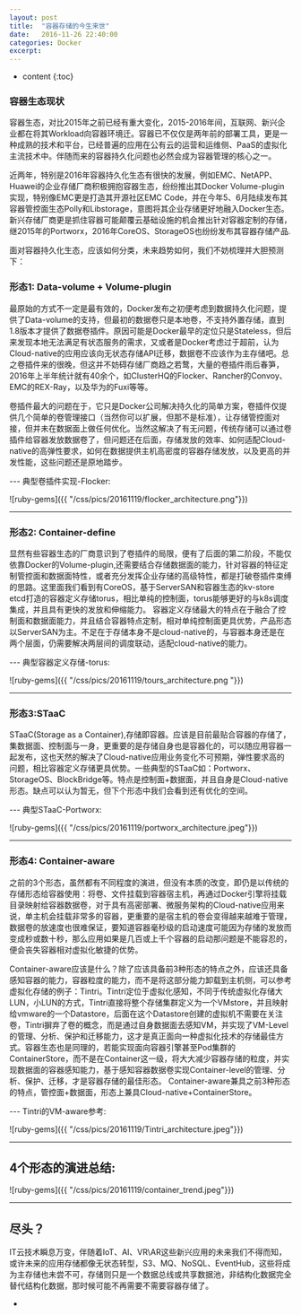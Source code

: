 ```yaml
---
layout: post
title:  "容器存储的今生来世"
date:   2016-11-26 22:40:00
categories: Docker
excerpt:
---
```


* content
{:toc}


### 容器生态现状

容器生态，对比2015年之前已经有重大变化，2015-2016年间，互联网、新兴企业都在将其Workload向容器环境迁。容器已不仅仅是两年前的部署工具，更是一种成熟的技术和平台，已经普遍的应用在公有云的运营和运维侧、PaaS的虚拟化主流技术中。伴随而来的容器持久化问题也必然会成为容器管理的核心之一。   

近两年，特别是2016年容器持久化生态有很快的发展，例如EMC、NetAPP、Huawei的企业存储厂商积极拥抱容器生态，纷纷推出其Docker Volume-plugin实现，特别像EMC更是打造其开源社区EMC Code，并在今年5、6月陆续发布其容器管控面生态Polly和Libstorage，意图将其企业存储更好地融入Docker生态。新兴存储厂商更是抓住容器可能颠覆云基础设施的机会推出针对容器定制的存储，继2015年的Portworx，2016年CoreOS、StorageOS也纷纷发布其容器存储产品.   

面对容器持久化生态，应该如何分类，未来趋势如何，我们不妨梳理并大胆预测下：

### 形态1: Data-volume + Volume-plugin

最原始的方式不一定是最有效的，Docker发布之初便考虑到数据持久化问题，提供了Data-volume的支持，但最初的数据卷只是本地卷，不支持外置存储，直到1.8版本才提供了数据卷插件。原因可能是Docker最早的定位只是Stateless，但后来发现本地无法满足有状态服务的需求，又或者是Docker考虑过于超前，认为Cloud-native的应用应该向无状态存储API迁移，数据卷不应该作为主存储吧。总之卷插件来的很晚，但这并不妨碍存储厂商趋之若鹜，大量的卷插件雨后春笋，2016年上半年统计就有40余个，如ClusterHQ的Flocker、Rancher的Convoy、EMC的REX-Ray，以及华为的Fuxi等等。   

卷插件最大的问题在于，它只是Docker公司解决持久化的简单方案，卷插件仅提供几个简单的卷管理接口（当然你可以扩展，但那不是标准），让存储管控面对接，但并未在数据面上做任何优化。当然这解决了有无问题，传统存储可以通过卷插件给容器发放数据卷了，但问题还在后面，存储发放的效率、如何适配Cloud-native的高弹性要求，如何在数据提供主机高密度的容器存储发放，以及更高的并发性能，这些问题还是原地踏步。  

--- 典型卷插件实现-Flocker:

   ![ruby-gems]({{ "/css/pics/20161119/flocker_architecture.png"}})

---


### 形态2: Container-define


显然有些容器生态的厂商意识到了卷插件的局限，便有了后面的第二阶段，不能仅依靠Docker的Volume-plugin,还需要结合存储数据面的能力，针对容器的特征定制管控面和数据面特性，或者充分发挥企业存储的高级特性，都是打破卷插件束缚的思路。这里面我们看到有CoreOS，基于ServerSAN和容器生态的kv-store etcd打造的容器定义存储torus，相比单纯的控制面，torus能够更好的与k8s调度集成，并且具有更快的发放和伸缩能力。
容器定义存储最大的特点在于融合了控制面和数据面能力，并且结合容器特点定制，相对单纯控制面更具优势，产品形态以ServerSAN为主。不足在于存储本身不是cloud-native的，与容器本身还是在两个层面，仍需要解决两层间的调度联动，适配cloud-native的能力。

--- 典型容器定义存储-torus:

   ![ruby-gems]({{ "/css/pics/20161119/tours_architecture.png "}})

---

### 形态3:STaaC


STaaC(Storage as a Container),存储即容器。应该是目前最贴合容器的存储了，集数据面、控制面与一身，更重要的是存储自身也是容器化的，可以随应用容器一起发布，这也天然的解决了Cloud-native应用业务变化不可预期，弹性要求高的问题，相比容器定义存储更具优势。一些典型的STaaC如：Portworx、StorageOS、BlockBridge等。特点是控制面+数据面，并且自身是Cloud-native形态。缺点可以认为暂无，但下个形态中我们会看到还有优化的空间。

--- 典型STaaC-Portworx:

   ![ruby-gems]({{ "/css/pics/20161119/portworx_architecture.jpeg"}})

---

### 形态4: Container-aware


之前的3个形态，虽然都有不同程度的演进，但没有本质的改变，即仍是以传统的存储形态给容器使用：将卷、文件挂载到容器宿主机，再通过Docker引擎将挂载目录映射给容器数据卷，对于具有高密部署、微服务架构的Cloud-native应用来说，单主机会挂载非常多的容器，更重要的是宿主机的卷会变得越来越难于管理，数据卷的放速度也很难保证，要知道容器毫秒级的启动速度可能因为存储的发放而变成秒或数十秒，那么应用如果是几百或上千个容器的启动那问题是不能容忍的，便会丧失容器相对虚拟化敏捷的优势。   

Container-aware应该是什么？除了应该具备前3种形态的特点之外，应该还具备感知容器的能力，容器粒度的能力，而不是将这部分能力卸载到主机侧，可以参考虚拟化存储的例子：Tintri。Tintri定位于虚拟化感知，不同于传统虚拟化存储大LUN，小LUN的方式，Tintri直接将整个存储集群定义为一个VMstore，并且映射给vmware的一个Datastore，后面在这个Datastore创建的虚拟机不需要在关注卷，Tintri摒弃了卷的概念，而是通过自身数据面去感知VM，并实现了VM-Level的管理、分析、保护和迁移能力，这才是真正面向一种虚拟化技术的存储最佳方式。容器生态也是同理的，若能实现面向容器引擎甚至Pod集群的ContainerStore，而不是在Container这一级，将大大减少容器存储的粒度，并实现数据面的容器感知能力，基于感知容器数据卷实现Container-level的管理、分析、保护、迁移，才是容器存储的最佳形态。
Container-aware兼具之前3种形态的特点，管控面+数据面，形态上兼具Cloud-native+ContainerStore。

--- Tintri的VM-aware参考:

   ![ruby-gems]({{ "/css/pics/20161119/Tintri_architecture.jpeg"}})

---

## 4个形态的演进总结:

   ![ruby-gems]({{ "/css/pics/20161119/container_trend.jpeg"}})

---

## 尽头？

IT云技术瞬息万变，伴随着IoT、AI、VR\AR这些新兴应用的未来我们不得而知，或许未来的应用存储都像无状态转型，S3、MQ、NoSQL、EventHub，这些将成为主存储也未尝不可，存储则只是一个数据总线或共享数据池，非结构化数据完全替代结构化数据，那时候可能不再需要不需要容器存储了。

-
